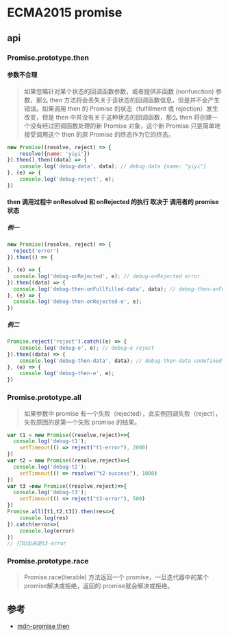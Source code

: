 # ECMA2015 promise

## api

### Promise.prototype.then

#### 参数不合理

> 如果忽略针对某个状态的回调函数参数，或者提供非函数 (nonfunction) 参数，那么 then 方法将会丢失关于该状态的回调函数信息，但是并不会产生错误。如果调用 then 的 Promise 的状态（fulfillment 或 rejection）发生改变，但是 then 中并没有关于这种状态的回调函数，那么 then 将创建一个没有经过回调函数处理的新 Promise 对象，这个新 Promise 只是简单地接受调用这个 then 的原 Promise 的终态作为它的终态。

```js
new Promise((resolve, reject) => {
    resolve({name: 'yiyi'})
}).then().then((data) => {
    console.log('debug-data', data); // debug-data {name: "yiyi"}
}, (e) => {
    console.log('debug-reject', e);
})
```

#### then 调用过程中 onResolved 和 onRejected 的执行 取决于 调用者的 promise 状态

##### 例一

```js
new Promise((resolve, reject) => {
  reject('error')
}).then(() => {

}, (e) => {
  console.log('debug-onRejected', e); // debug-onRejected error
}).then((data) => {
  console.log('debug-then-onFullfilled-data', data); // debug-then-onFullfilled-data undefined
}, (e) => {
  console.log('debug-then-onRejected-e', e);
})
```

##### 例二

```js
Promise.reject('reject').catch((e) => {
    console.log('debug-e', e); // debug-e reject
}).then((data) => {
    console.log('debug-then-data', data); // debug-then-data undefined
}, (e) => {
    console.log('debug-then-e', e);
})
```

### Promise.prototype.all

> 如果参数中  promise 有一个失败（rejected），此实例回调失败（reject），失败原因的是第一个失败 promise 的结果。

```js
var t1 = new Promise((resolve,reject)=>{
  console.log('debug-t1');
    setTimeout(() => reject("t1-error"), 2000)
})
var t2 = new Promise((resolve,reject)=>{
  console.log('debug-t2');
    setTimeout(() => resolve("t2-success"), 1000)
})
var t3 =new Promise((resolve,reject)=>{
  console.log('debug-t3');
    setTimeout(() => reject("t3-error"), 500)
})
Promise.all([t1,t2,t3]).then(res=>{
    console.log(res)
}).catch(error=>{
    console.log(error)
})
// 打印出来是t3-error
```

### Promise.prototype.race

> Promise.race(iterable) 方法返回一个 promise，一旦迭代器中的某个promise解决或拒绝，返回的 promise就会解决或拒绝。

## 参考

- [mdn-promise then](https://developer.mozilla.org/zh-CN/docs/Web/JavaScript/Reference/Global_Objects/Promise/then)